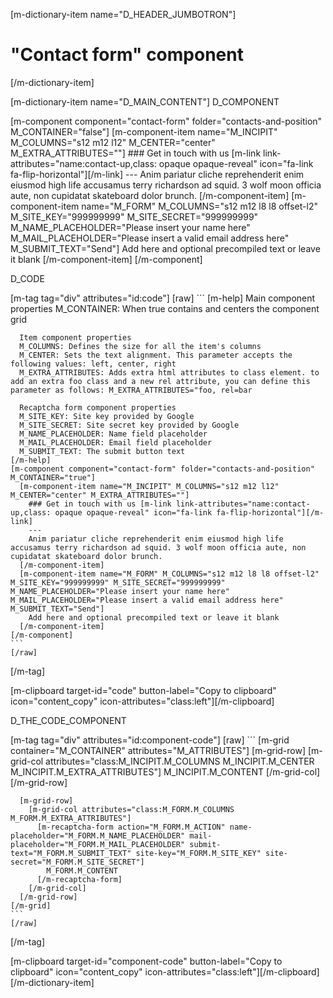 [m-dictionary-item name="D_HEADER_JUMBOTRON"]
  # "Contact form" component
[/m-dictionary-item]

[m-dictionary-item name="D_MAIN_CONTENT"]
  D_COMPONENT

  [m-component component="contact-form" folder="contacts-and-position" M_CONTAINER="false"]
    [m-component-item name="M_INCIPIT" M_COLUMNS="s12 m12 l12" M_CENTER="center" M_EXTRA_ATTRIBUTES=""]
      ### Get in touch with us [m-link link-attributes="name:contact-up,class: opaque opaque-reveal" icon="fa-link fa-flip-horizontal"][/m-link]
      ---
      Anim pariatur cliche reprehenderit enim eiusmod high life accusamus terry richardson ad squid. 3 wolf moon officia aute, non cupidatat skateboard dolor brunch.
    [/m-component-item]
    [m-component-item name="M_FORM" M_COLUMNS="s12 m12 l8 l8 offset-l2" M_SITE_KEY="999999999" M_SITE_SECRET="999999999" M_NAME_PLACEHOLDER="Please insert your name here" M_MAIL_PLACEHOLDER="Please insert a valid email address here" M_SUBMIT_TEXT="Send"]
      Add here and optional precompiled text or leave it blank
    [/m-component-item]
  [/m-component]  

  D_CODE

  [m-tag tag="div" attributes="id:code"]
    [raw]
    ```
    [m-help]
      Main component properties
      M_CONTAINER: When true contains and centers the component grid

      Item component properties
      M_COLUMNS: Defines the size for all the item's columns
      M_CENTER: Sets the text alignment. This parameter accepts the following values: left, center, right
      M_EXTRA_ATTRIBUTES: Adds extra html attributes to class element. to add an extra foo class and a new rel attribute, you can define this parameter as follows: M_EXTRA_ATTRIBUTES="foo, rel=bar

      Recaptcha form component properties
      M_SITE_KEY: Site key provided by Google
      M_SITE_SECRET: Site secret key provided by Google
      M_NAME_PLACEHOLDER: Name field placeholder
      M_MAIL_PLACEHOLDER: Email field placeholder
      M_SUBMIT_TEXT: The submit button text
    [/m-help]
    [m-component component="contact-form" folder="contacts-and-position" M_CONTAINER="true"]
      [m-component-item name="M_INCIPIT" M_COLUMNS="s12 m12 l12" M_CENTER="center" M_EXTRA_ATTRIBUTES=""]
        ### Get in touch with us [m-link link-attributes="name:contact-up,class: opaque opaque-reveal" icon="fa-link fa-flip-horizontal"][/m-link]
        ---
        Anim pariatur cliche reprehenderit enim eiusmod high life accusamus terry richardson ad squid. 3 wolf moon officia aute, non cupidatat skateboard dolor brunch.
      [/m-component-item]
      [m-component-item name="M_FORM" M_COLUMNS="s12 m12 l8 l8 offset-l2" M_SITE_KEY="999999999" M_SITE_SECRET="999999999" M_NAME_PLACEHOLDER="Please insert your name here" M_MAIL_PLACEHOLDER="Please insert a valid email address here" M_SUBMIT_TEXT="Send"]
        Add here and optional precompiled text or leave it blank
      [/m-component-item]
    [/m-component]  
    ```
    [/raw]
  [/m-tag]  

  [m-clipboard target-id="code" button-label="Copy to clipboard" icon="content_copy" icon-attributes="class:left"][/m-clipboard]

  D_THE_CODE_COMPONENT

  [m-tag tag="div" attributes="id:component-code"]
    [raw]
    ```
    [m-grid container="M_CONTAINER" attributes="M_ATTRIBUTES"]
      [m-grid-row]
        [m-grid-col attributes="class:M_INCIPIT.M_COLUMNS M_INCIPIT.M_CENTER M_INCIPIT.M_EXTRA_ATTRIBUTES"]
          M_INCIPIT.M_CONTENT
        [/m-grid-col]
      [/m-grid-row]

      [m-grid-row]
        [m-grid-col attributes="class:M_FORM.M_COLUMNS M_FORM.M_EXTRA_ATTRIBUTES"]
          [m-recaptcha-form action="M_FORM.M_ACTION" name-placeholder="M_FORM.M_NAME_PLACEHOLDER" mail-placeholder="M_FORM.M_MAIL_PLACEHOLDER" submit-text="M_FORM.M_SUBMIT_TEXT" site-key="M_FORM.M_SITE_KEY" site-secret="M_FORM.M_SITE_SECRET"]
            M_FORM.M_CONTENT
          [/m-recaptcha-form]
        [/m-grid-col]
      [/m-grid-row]
    [/m-grid]
    ```
    [/raw]
  [/m-tag]  

  [m-clipboard target-id="component-code" button-label="Copy to clipboard" icon="content_copy" icon-attributes="class:left"][/m-clipboard]
[/m-dictionary-item]
